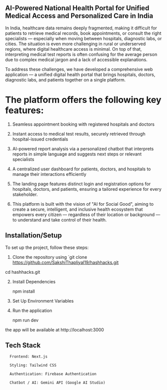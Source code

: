 ## AI-Powered National Health Portal for Unified Medical Access and Personalized Care in India

In India, healthcare data remains deeply fragmented, making it difficult for patients to retrieve medical records, book appointments, or consult the right specialists — especially when moving between hospitals, diagnostic labs, or cities. The situation is even more challenging in rural or underserved regions, where digital healthcare access is minimal. On top of that, interpreting medical test reports is often confusing for the average person due to complex medical jargon and a lack of accessible explanations.

To address these challenges, we have developed a comprehensive web application — a unified digital health portal that brings hospitals, doctors, diagnostic labs, and patients together on a single platform.

# The platform offers the following key features:

1. Seamless appointment booking with registered hospitals and doctors

2. Instant access to medical test results, securely retrieved through hospital-issued credentials

3. AI-powered report analysis via a personalized chatbot that interprets reports in simple language and suggests next steps or relevant specialists

4. A centralized user dashboard for patients, doctors, and hospitals to manage their interactions efficiently

5. The landing page features distinct login and registration options for hospitals, doctors, and patients, ensuring a tailored experience for every stakeholder.

6. This platform is built with the vision of "AI for Social Good", aiming to create a secure, intelligent, and inclusive health ecosystem that empowers every citizen — regardless of their location or background — to understand and take control of their health.

## Installation/Setup
To set up the project, follow these steps:

1. Clone the repository using `git clone https://github.com/SakshiThapliyal19/hashhacks.git

cd hashhacks.git

2. Install Dependencies

      npm install

3. Set Up Environment Variables

4. Run the application

      npm run dev


the app will be available at http://localhost:3000



## Tech Stack
      Frontend: Next.js

      Styling: Tailwind CSS

      Authentication: Firebase Authentication

      Chatbot / AI: Gemini API (Google AI Studio)
